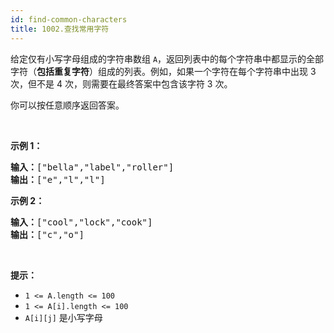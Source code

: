 ```yaml
---
id: find-common-characters
title: 1002.查找常用字符
---
```

给定仅有小写字母组成的字符串数组 <code>A</code>，返回列表中的每个字符串中都显示的全部字符（**包括重复字符**）组成的列表。例如，如果一个字符在每个字符串中出现 3 次，但不是 4 次，则需要在最终答案中包含该字符 3 次。

你可以按任意顺序返回答案。

 

**示例 1：**


<pre><strong>输入：</strong>[&#34;bella&#34;,&#34;label&#34;,&#34;roller&#34;]<br/><strong>输出：</strong>[&#34;e&#34;,&#34;l&#34;,&#34;l&#34;]<br/></pre>

**示例 2：**


<pre><strong>输入：</strong>[&#34;cool&#34;,&#34;lock&#34;,&#34;cook&#34;]<br/><strong>输出：</strong>[&#34;c&#34;,&#34;o&#34;]<br/></pre>

 

**提示：**

- <code>1 &lt;= A.length &lt;= 100</code>
- <code>1 &lt;= A[i].length &lt;= 100</code>
- <code>A[i][j]</code> 是小写字母
